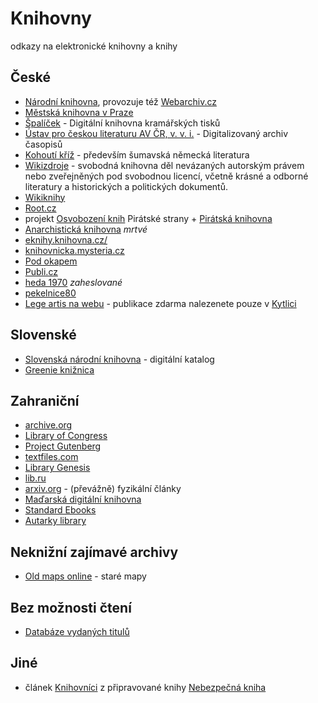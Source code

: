 # Knihovny
odkazy na elektronické knihovny a knihy

## České

- [Národní knihovna](http://www.nkp.cz/digitalni-knihovna), provozuje též [Webarchiv.cz](http://webarchiv.cz/cs/katalog-stranek)
- [Městská knihovna v Praze](http://www.mlp.cz/cz/projekty/e-knihovna/)
- [Špalíček](http://www.spalicek.net/) - Digitální knihovna kramářských tisků
- [Ústav pro českou literaturu AV ČR, v. v. i.](http://archiv.ucl.cas.cz/)  - Digitalizovaný archiv časopisů
- [Kohoutí kříž](http://kohoutikriz.org/) - především šumavská německá literatura
- [Wikizdroje](http://cs.wikisource.org) - svobodná knihovna děl nevázaných autorským právem nebo zveřejněných pod svobodnou licencí, včetně krásné a odborné literatury a historických a politických dokumentů. 
- [Wikiknihy](http://cs.wikibooks.org)
- [Root.cz](http://www.root.cz/knihy/)
- projekt [Osvobození knih](http://www.pirati.cz/knihy) Pirátské strany + [Pirátská knihovna](https://wiki.pirati.cz/kci/knihovna)
- [Anarchistická knihovna](http://www.jaime.cz/node/2) *mrtvé*
- [eknihy.knihovna.cz/](http://eknihy.knihovna.cz/)
- [knihovnicka.mysteria.cz](http://knihovnicka.mysteria.cz/)
- [Pod okapem](http://www.podokapem.cz/)
- [Publi.cz](https://publi.cz/knihovny/)
- [heda 1970](http://uloz.to/soubory/heda1970/knihovna/) *zaheslované*
- [pekelnice80](https://uloz.to/soubory/pekelnice80/knihovna)
- [Lege artis na webu](http://lege.cz/) - publikace zdarma nalezenete pouze v [Kytlici](http://lege.cz/kytlice.htm)

## Slovenské

- [Slovenská národní knihovna](http://www.snk.sk/sk/katalogy/hlavne-katalogy/katalog-digitalna-kniznica.html) - digitální katalog
- [Greenie knižnica](http://knihy.rs-design.sk/)

## Zahraniční

- [archive.org](https://archive.org/details/texts/v2)
- [Library of Congress](http://www.loc.gov)
- [Project Gutenberg](https://www.gutenberg.org/)
- [textfiles.com](http://textfiles.com/)
- [Library Genesis](http://libgen.io)
- [lib.ru](http://lib.ru/)
- [arxiv.org](http://arxiv.org/) - (převážně) fyzikální články
- [Maďarská digitální knihovna](http://mek.oszk.hu/html/torteneteng.html)
- [Standard Ebooks](https://standardebooks.org/)
- [Autarky library](https://edgeryders.eu/t/autarky-library-509-free-e-books/8791)

## Neknižní zajímavé archivy

- [Old maps online](http://www.oldmapsonline.org/) - staré mapy

## Bez možnosti čtení

- [Databáze vydaných titulů](http://www.sckn.cz/ceskeknihy/)

## Jiné

- článek [Knihovníci](http://nebezpecnakniha.blog.root.cz/2013/07/26/knihovnici/) z připravované knihy [Nebezpečná kniha](http://eldar.cz/kniha/) 
